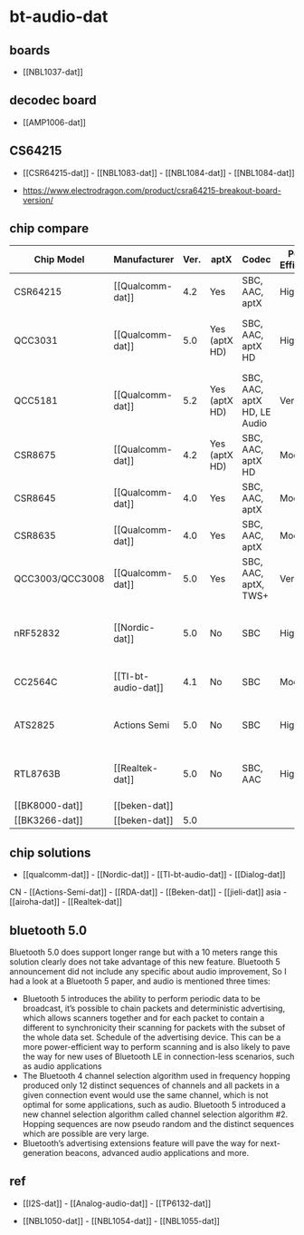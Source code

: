 
# bt-audio-dat 

## boards 

- [[NBL1037-dat]]


## decodec board 

- [[AMP1006-dat]]

## CS64215 

- [[CSR64215-dat]] - [[NBL1083-dat]] - [[NBL1084-dat]] - [[NBL1084-dat]]

- https://www.electrodragon.com/product/csra64215-breakout-board-version/

## chip compare 

| Chip Model      | Manufacturer        | Ver. | aptX          | Codec                       | Power Efficiency | Lifetime Status | Notable Features                               | Ideal Use Case               |
| --------------- | ------------------- | ---- | ------------- | --------------------------- | ---------------- | --------------- | ---------------------------------------------- | ---------------------------- |
| CSR64215        | [[Qualcomm-dat]]    | 4.2  | Yes           | SBC, AAC, aptX              | High             | EOL             | Low power, high-quality audio                  | Wireless audio devices       |
| QCC3031         | [[Qualcomm-dat]]    | 5.0  | Yes (aptX HD) | SBC, AAC, aptX HD           | High             | Active          | Advanced Bluetooth audio, low-power design     | Bluetooth audio products     |
| QCC5181         | [[Qualcomm-dat]]    | 5.2  | Yes (aptX HD) | SBC, AAC, aptX HD, LE Audio | Very High        | Active          | TrueWireless Mirroring, LE Audio support       | Modern Bluetooth headphones  |
| CSR8675         | [[Qualcomm-dat]]    | 4.2  | Yes (aptX HD) | SBC, AAC, aptX HD           | Moderate         | Active          | aptX HD, premium audio features                | High-end headphones/speakers |
| CSR8645         | [[Qualcomm-dat]]    | 4.0  | Yes           | SBC, AAC, aptX              | Moderate         | EOL             | Mid-range audio support                        | Affordable audio devices     |
| CSR8635         | [[Qualcomm-dat]]    | 4.0  | Yes           | SBC, AAC, aptX              | Moderate         | EOL             | Budget-friendly with aptX                      | Low-cost audio solutions     |
| QCC3003/QCC3008 | [[Qualcomm-dat]]    | 5.0  | Yes           | SBC, AAC, aptX, TWS+        | Very High        | Active          | TrueWireless Stereo, low power                 | Modern Bluetooth audio       |
| nRF52832        | [[Nordic-dat]]      | 5.0  | No            | SBC                         | High             | Active          | Low-energy profile, flexible for IoT and audio | IoT and general Bluetooth    |
| CC2564C         | [[TI-bt-audio-dat]] | 4.1  | No            | SBC                         | Moderate         | Active          | Dual-mode (Classic + Low Energy)               | IoT and audio solutions      |
| ATS2825         | Actions Semi        | 5.0  | No            | SBC                         | High             | Active          | Cost-effective, supports basic audio           | Budget Bluetooth devices     |
| RTL8763B        | [[Realtek-dat]]     | 5.0  | No            | SBC, AAC                    | High             | Active          | Low latency, reliable for TWS earbuds          | True Wireless Earbuds        |
| [[BK8000-dat]]  | [[beken-dat]]       |
| [[BK3266-dat]]  | [[beken-dat]]       | 5.0  |


## chip solutions 

- [[qualcomm-dat]] - [[Nordic-dat]] - [[TI-bt-audio-dat]] - [[Dialog-dat]]

CN - [[Actions-Semi-dat]] - [[RDA-dat]] - [[Beken-dat]] - [[jieli-dat]]
asia - [[airoha-dat]] - [[Realtek-dat]]

## bluetooth 5.0 

Bluetooth 5.0 does support longer range but with a 10 meters range this solution clearly does not take advantage of this new feature. Bluetooth 5 announcement did not include any specific about audio improvement, So I had a look at a Bluetooth 5 paper, and audio is mentioned three times:

- Bluetooth 5 introduces the ability to perform periodic data to be broadcast, it’s possible to chain packets and deterministic advertising, which allows scanners together and for each packet to contain a different to synchronicity their scanning for packets with the subset of the whole data set. Schedule of the advertising device. This can be a more power-efficient way to perform scanning and is also likely to pave the way for new uses of Bluetooth LE in connection-less scenarios, such as audio applications
- The Bluetooth 4 channel selection algorithm used in frequency hopping produced only 12 distinct sequences of channels and all packets in a given connection event would use the same channel, which is not optimal for some applications, such as audio. Bluetooth 5 introduced a new channel selection algorithm called channel selection algorithm #2. Hopping sequences are now pseudo random and the distinct sequences which are possible are very large.
- Bluetooth’s advertising extensions feature will pave the way for next-generation beacons, advanced audio applications and more.



## ref 

- [[I2S-dat]] - [[Analog-audio-dat]] - [[TP6132-dat]]

- [[NBL1050-dat]] - [[NBL1054-dat]] - [[NBL1055-dat]]